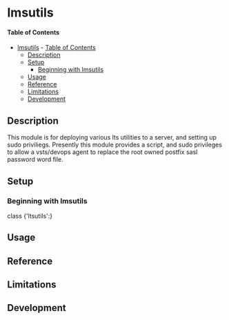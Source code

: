 # lmsutils

#### Table of Contents

- [lmsutils](#lmsutils)
      - [Table of Contents](#table-of-contents)
  - [Description](#description)
  - [Setup](#setup)
    - [Beginning with lmsutils](#beginning-with-lmsutils)
  - [Usage](#usage)
  - [Reference](#reference)
  - [Limitations](#limitations)
  - [Development](#development)

## Description

This module is for deploying various lts utilities to a server, and setting up sudo priviliegs.
Presently this module provides a script, and sudo privileges to allow a vsts/devops agent to
replace the root owned postfix sasl password word file.

## Setup


### Beginning with lmsutils

class {'ltsutils':}

## Usage


## Reference

## Limitations

## Development
